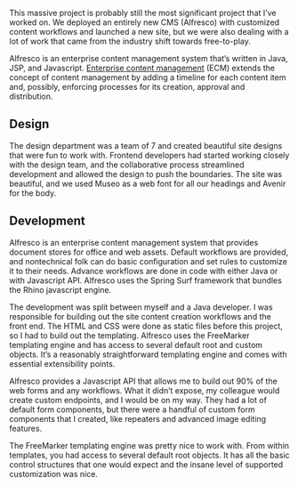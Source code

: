 This massive project is probably still the most significant project that I’ve worked on. We deployed an entirely new CMS (Alfresco) with customized content workflows and launched a new site, but we were also dealing with a lot of work that came from the industry shift towards free-to-play.

Alfresco is an enterprise content management system that’s written in Java, JSP, and Javascript. [Enterprise content management](https://en.wikipedia.org/wiki/Enterprise_content_management#:~:text=Enterprise%20content%20management%20(ECM)%20extends%20the%20concept%20of%20content%20management%20by%20adding%20a%20timeline%20for%20each%20content%20item%20and%2C%20possibly%2C%20enforcing%20processes%20for%20its%20creation%2C%20approval%20and%20distribution.) (ECM) extends the concept of content management by adding a timeline for each content item and, possibly, enforcing processes for its creation, approval and distribution. 

## Design
The design department was a team of 7 and created beautiful site designs that were fun to work with. Frontend developers had started working closely with the design team, and the collaborative process streamlined development and allowed the design to push the boundaries. The site was beautiful, and we used Museo as a web font for all our headings and Avenir for the body.

## Development
Alfresco is an enterprise content management system that provides document stores for office and web assets. Default workflows are provided, and nontechnical folk can do basic configuration and set rules to customize it to their needs. Advance workflows are done in code with either Java or with Javascript API. Alfresco uses the Spring Surf framework that bundles the Rhino javascript engine.

The development was split between myself and a Java developer. I was responsible for building out the site content creation workflows and the front end. The HTML and CSS were done as static files before this project, so I had to build out the templating. Alfresco uses the FreeMarker templating engine and has access to several default root and custom objects. It’s a reasonably straightforward templating engine and comes with essential extensibility points. 

Alfresco provides a Javascript API that allows me to build out 90% of the web forms and any workflows. What it didn’t expose, my colleague would create custom endpoints, and I would be on my way. They had a lot of default form components, but there were a handful of custom form components that I created, like repeaters and advanced image editing features. 

The FreeMarker templating engine was pretty nice to work with. From within templates, you had access to several default root objects. It has all the basic control structures that one would expect and the insane level of supported customization was nice.
